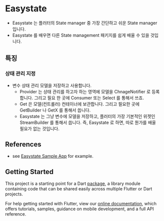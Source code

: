 # Easystate

* Easystate 는 플러터의 State manager 중 가장 간단하고 쉬운 State manager 입니다.
* Easystate 를 배우면 다른 State management 패키지를 쉽게 배울 수 있을 것입니다.

## 특징

### 상태 관리 지정

* 변수 상태 관리 모델을 저장하고 사용합니다.
  * Provider 는 상태 관리를 하고자 하는 영역에 모델을 ChnageNotifier 로 등록합니다. 그리고 필요 한 곳에 Consumer 또는 Select 를 통해서 쓰죠.
  * Get 은 모델(컨트롤러) 컨테이너에 보관합니다. 그리고 필요한 곳에 GetBuilder 나 GetX 를 통해서 씁니다.
  * Easystate 는 그냥 변수에 모델을 저장하고, 플러터의 가장 기본적인 위젯인 StreamBuilder 를 통해서 씁니다.
    즉, Easystate 로 하면, 따로 뭔가를 배울 필요가 없는 것입니다.


## References

* see [Easystate Sample App](https://github.com/thruthesky/easystate_sample) for example.


## Getting Started

This project is a starting point for a Dart
[package](https://flutter.dev/developing-packages/),
a library module containing code that can be shared easily across
multiple Flutter or Dart projects.

For help getting started with Flutter, view our 
[online documentation](https://flutter.dev/docs), which offers tutorials, 
samples, guidance on mobile development, and a full API reference.

